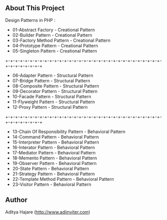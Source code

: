 ## About This Project
Design Patterns in PHP :

- 01-Abstract Factory - Creational Pattern
- 02-Builder Pattern - Creational Pattern
- 03-Factory Method Pattern - Creational Pattern
- 04-Prototype Pattern - Creational Pattern
- 05-Singleton Pattern - Creational Pattern

+-+-+-+-+-+-+-+-+-+-+-+-+-+-+-+-+-+-+-+-+-+-+-+-+-+-+-+-+-+-+-+-+-+-+-+-+-+-+-+

- 06-Adapter Pattern - Structural Pattern
- 07-Bridge Pattern - Structural Pattern
- 08-Composite Pattern - Structural Pattern
- 09-Decorator Pattern - Structural Pattern
- 10-Facade Pattern - Structural Pattern
- 11-Flyweight Pattern - Structural Pattern
- 12-Proxy Pattern - Structural Pattern

+-+-+-+-+-+-+-+-+-+-+-+-+-+-+-+-+-+-+-+-+-+-+-+-+-+-+-+-+-+-+-+-+-+-+-+-+-+-+-+

- 13-Chain Of Responsibility Pattern - Behavioral Pattern
- 14-Command Pattern - Behavioral Pattern
- 15-Interpreter Pattern - Behavioral Pattern
- 16-Interator Pattern - Behavioral Pattern
- 17-Mediator Pattern - Behavioral Pattern
- 18-Memento Pattern - Behavioral Pattern
- 19-Observer Pattern - Behavioral Pattern
- 20-State Pattern - Behavioral Pattern
- 21-Strategy Pattern - Behavioral Pattern
- 22-Template Method Pattern - Behavioral Pattern
- 23-Visitor Pattern - Behavioral Pattern

## Author
Aditya Hajare (http://www.adiinviter.com)